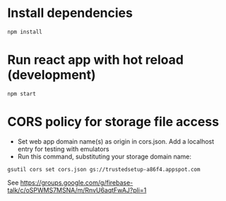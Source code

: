 # Install dependencies
```npm install```

# Run react app with hot reload (development)
```npm start```


# CORS policy for storage file access

* Set web app domain name(s) as origin in cors.json. Add a localhost entry for testing with emulators
* Run this command, substituting your storage domain name:

`gsutil cors set cors.json gs://trustedsetup-a86f4.appspot.com`

See https://groups.google.com/g/firebase-talk/c/oSPWMS7MSNA/m/RnvU6aqtFwAJ?pli=1
